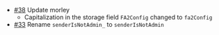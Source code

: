 <!-- Unreleased: append new entries here -->

* [#38](https://github.com/tezos-commons/homebase-lite/pull/38)
  Update morley
  + Capitalization in the storage field `FA2Config` changed to `fa2Config`
* [#33](https://github.com/tezos-commons/homebase-lite/pull/33)
  Rename `senderIsNotAdmin_` to `senderIsNotAdmin`
